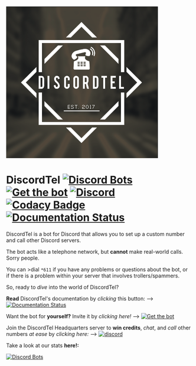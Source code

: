![DiscordTel Logo](./discordtel.png)
# DiscordTel [![Discord Bots](https://discordbots.org/api/widget/status/377609965554237453.png)](https://discordbots.org/bot/377609965554237453) [![Get the bot](https://img.shields.io/badge/Discord-Get_The_Bot-7289DA.svg)](https://discordapp.com/oauth2/authorize?client_id=377609965554237453&scope=bot) [![Discord](https://discordapp.com/api/guilds/281815661317980160/embed.png)](https://discord.gg/RN7pxrB) [![Codacy Badge](https://api.codacy.com/project/badge/Grade/e43f2cd06bca428c8389c8f0378a85bc)](https://www.codacy.com/app/austinhuang0131/discordtel?utm_source=github.com&amp;utm_medium=referral&amp;utm_content=austinhuang0131/discordtel&amp;utm_campaign=Badge_Grade) [![Documentation Status](https://readthedocs.org/projects/discordtel/badge/?version=latest)](http://discordtel.readthedocs.io/en/latest/?badge=readthedocs)

DiscordTel is a bot for Discord that allows you to set up a custom number and call other Discord servers.

The bot acts like a telephone network, but **cannot** make real-world calls. Sorry people.

You can >dial `*611` if you have any problems or questions about the bot, or if there is a problem within your server that involves trollers/spammers.

So, ready to *dive* into the world of DiscordTel?

**Read** DiscordTel's documentation by *clicking* this button: --> [![Documentation Status](https://readthedocs.org/projects/discordtel/badge/?version=latest)](http://discordtel.readthedocs.io/en/latest/?badge=readthedocs)

Want the bot for **yourself?** Invite it by *clicking here!* --> [![Get the bot](https://img.shields.io/badge/Discord-Get_The_Bot-7289DA.svg)](https://discordapp.com/oauth2/authorize?client_id=377609965554237453&scope=bot)

Join the DiscordTel Headquarters server to **win credits**, *chat*, and *call* other numbers *at ease* by *clicking here:* --> [![discord](https://discordapp.com/api/guilds/281815661317980160/embed.png?style=banner2)](https://discord.gg/RN7pxrB)

Take a look at our stats **here!:**

[![Discord Bots](https://discordbots.org/api/widget/377609965554237453.png)](https://discordbots.org/bot/discordtel)
